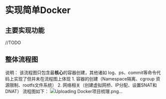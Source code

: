 # 实现简单Docker

## 主要实现功能
//TODO


## 整体流程图
说明： 该流程图只包含最**核心**的容器创建，其他诸如 log、ps、commit等命令代码上实现了但并未在流程图上体现
    1. 容器的创建（Namespace隔离、cgroup 资源限制、rootfs文件系统）
    2. 网络相关（创建虚拟网桥、IP分配、设置SNAT和DNAT）
流程图如下：
![Uploading Docker项目梳理.png…]()
